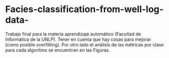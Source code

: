 # Facies-classification-from-well-log-data-

Trabajo final para la materia aprendizaje automático (Facultad de Informática de la UNLP). Tener en cuenta que hay cosas para mejorar (como posible overfitting). Por otro lado el análisis de
las métricas por clase para cada algoritmo se encuentran en las Figuras.
